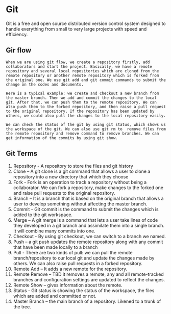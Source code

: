 # Git 
Git is a free and open source distributed version control system designed to handle everything from small to very large projects with speed and efficiency.

## Gir flow
    When we are using git flow, we create a repository firstly, add collaborators and start the project. Basically, we have a remote repository and several local repositories which are cloned from the remote repository or another remote repository which is forked from the original one. We use git add and git commit commands to submit the change on the codes and documents. 

    Here is a typical example: we create and checkout a new branch from the master branch. Then we add and commit the changes to the local git. After that, we can push them to the remote repository. We can also push them to the forked repository, and then raise a pull request to the original repository. If the repository has been updated by others, we could also pull the changes to the local repository easily.
    
    We can check the status of the git by using git status, which shows us the workspace of the git. We can also use git rm to  remove files from the remote repository and remove command to remove branches. We can get information of the commits by using git show.

## Git Terms
1. Repository - A repository to store the files and git history
2. Clone – A git clone is a git command that allows a user to clone a repository into a new directory that which they choose
3. Fork - Fork is an operation to track a repository without being a collaborator. We can fork a repository, make changes to the forked one and raise pull requests to the original repository.
4. Branch – It is a branch that is based on the original branch that allows a user to develop something without affecting the master branch.
5. Commit - Git commit is the command to submit the changes which is added to the git workspace.
6. Merge – A git merge is a command that lets a user take lines of code they developed in a git branch and assimilate them into a single branch. It will combine many commits into one.
7. Checkout - By using git checkout, we can switch to a branch we named.
8. Push – a git push updates the remote repository along with any commit that have been made locally to a branch
9. Pull - There are two kinds of pull: we can pull the remote branch/repository to our local git and update the changes made by others. We can also raise pull requests in a forked repository.
10. Remote Add – It adds a new remote for the repository.
11. Remote Remove – TBD it removes a remote, any and all remote-tracked branches and configuration settings are updated to reflect the changes.
12. Remote  Show – gives information about the remote.
13. Status - Git status is showing the status of the workspace, the files which are added and committed or not.
14. Master Branch – the main branch of a repository. Likened to a trunk of the tree.

